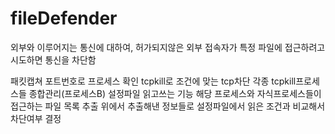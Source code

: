 # fileDefender
외부와 이루어지는 통신에 대하여, 허가되지않은 외부 접속자가 특정 파일에 접근하려고 시도하면 통신을 차단함

패킷캡쳐
포트번호로 프로세스 확인
tcpkill로 조건에 맞는 tcp차단
각종 tcpkill프로세스들 종합관리(프로세스B)
설정파일 읽고쓰는 기능
해당 프로세스와 자식프로세스들이 접근하는 파일 목록 추출
위에서 추출해낸 정보들로 설정파일에서 읽은 조건과 비교해서 차단여부 결정
